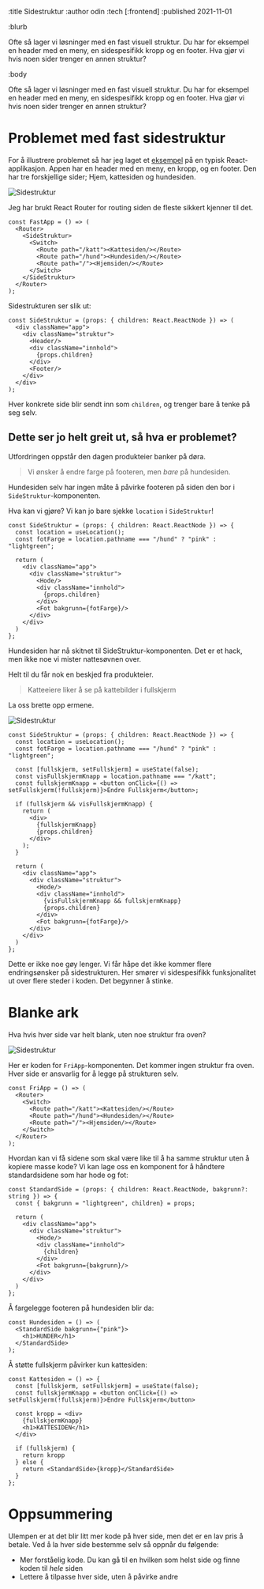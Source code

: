:title Sidestruktur
:author odin
:tech [:frontend]
:published 2021-11-01

:blurb

Ofte så lager vi løsninger med en fast visuell struktur. Du har for eksempel en header med en meny, en sidespesifikk kropp og 
en footer. Hva gjør vi hvis noen sider trenger en annen struktur?

:body

Ofte så lager vi løsninger med en fast visuell struktur. Du har for eksempel en header med en meny, en sidespesifikk kropp og 
en footer. Hva gjør vi hvis noen sider trenger en annen struktur?

# Problemet med fast sidestruktur 
For å illustrere problemet så har jeg laget et [eksempel](https://github.com/Odinodin/react-wrap-or-not) 
på en typisk React-applikasjon. Appen har en header med en meny, en kropp, og en footer. Den har tre forskjellige sider; Hjem, kattesiden og hundesiden. 
 
![Sidestruktur](/images/blogg/sidestruktur.jpg)

Jeg har brukt React Router for routing siden de fleste sikkert kjenner til det.

```
const FastApp = () => (
  <Router>
    <SideStruktur>
      <Switch>
        <Route path="/katt"><Kattesiden/></Route>
        <Route path="/hund"><Hundesiden/></Route>
        <Route path="/"><Hjemsiden/></Route>
      </Switch>
    </SideStruktur>
  </Router>
);
```

Sidestrukturen ser slik ut:

```
const SideStruktur = (props: { children: React.ReactNode }) => (
  <div className="app">
    <div className="struktur">
      <Header/>
      <div className="innhold">
        {props.children}
      </div>
      <Footer/>
    </div>
  </div>
);
```

Hver konkrete side blir sendt inn som `children`, og trenger bare å tenke på seg selv. 

## Dette ser jo helt greit ut, så hva er problemet?

Utfordringen oppstår den dagen produkteier banker på døra.

> Vi ønsker å endre farge på footeren, men *bare* på hundesiden. 

Hundesiden selv har ingen måte å påvirke footeren på siden den bor i `SideStruktur`-komponenten. 

Hva kan vi gjøre? Vi kan jo bare sjekke `location` i `SideStruktur`!

```
const SideStruktur = (props: { children: React.ReactNode }) => {
  const location = useLocation();
  const fotFarge = location.pathname === "/hund" ? "pink" : "lightgreen";

  return (
    <div className="app">
      <div className="struktur">
        <Hode/>
        <div className="innhold">
          {props.children}
        </div>
        <Fot bakgrunn={fotFarge}/>
      </div>
    </div>
  )
};
```
Hundesiden har nå skitnet til SideStruktur-komponenten. Det er et hack, men ikke noe vi mister nattesøvnen over.

Helt til du får nok en beskjed fra produkteier. 

> Katteeiere liker å se på kattebilder i fullskjerm

La oss brette opp ermene.

![Sidestruktur](/images/blogg/fyll_skjermen.jpg)

```
const SideStruktur = (props: { children: React.ReactNode }) => {
  const location = useLocation();
  const fotFarge = location.pathname === "/hund" ? "pink" : "lightgreen";

  const [fullskjerm, setFullskjerm] = useState(false);
  const visFullskjermKnapp = location.pathname === "/katt";
  const fullskjermKnapp = <button onClick={() => setFullskjerm(!fullskjerm)}>Endre Fullskjerm</button>;

  if (fullskjerm && visFullskjermKnapp) {
    return (
      <div>
        {fullskjermKnapp}
        {props.children}
      </div>
    );
  }

  return (
    <div className="app">
      <div className="struktur">
        <Hode/>
        <div className="innhold">
          {visFullskjermKnapp && fullskjermKnapp}
          {props.children}
        </div>
        <Fot bakgrunn={fotFarge}/>
      </div>
    </div>
  )
};
``` 
 
Dette er ikke noe gøy lenger. Vi får håpe det ikke kommer flere endringsønsker på sidestrukturen. 
Her smører vi sidespesifikk funksjonalitet ut over flere steder i koden. Det begynner å stinke. 

# Blanke ark
Hva hvis hver side var helt blank, uten noe struktur fra oven? 

![Sidestruktur](/images/blogg/fast_til_fri.png)

Her er koden for `FriApp`-komponenten. Det kommer ingen struktur fra oven. Hver side er ansvarlig for å legge på strukturen selv.

```
const FriApp = () => (
  <Router>
    <Switch>
      <Route path="/katt"><Kattesiden/></Route>
      <Route path="/hund"><Hundesiden/></Route>
      <Route path="/"><Hjemsiden/></Route>
    </Switch>
  </Router>
);
``` 
Hvordan kan vi få sidene som skal være like til å ha samme struktur uten å kopiere masse kode? Vi kan lage oss en 
komponent for å håndtere standardsidene som har hode og fot:

```
const StandardSide = (props: { children: React.ReactNode, bakgrunn?: string }) => {
  const { bakgrunn = "lightgreen", children} = props;

  return (
    <div className="app">
      <div className="struktur">
        <Hode/>
        <div className="innhold">
          {children}
        </div>
        <Fot bakgrunn={bakgrunn}/>
      </div>
    </div>
  )
};
```

Å fargelegge footeren på hundesiden blir da:

```
const Hundesiden = () => (
  <StandardSide bakgrunn={"pink"}>
    <h1>HUNDER</h1>
  </StandardSide>
);
```

Å støtte fullskjerm påvirker kun kattesiden:

```
const Kattesiden = () => {
  const [fullskjerm, setFullskjerm] = useState(false);
  const fullskjermKnapp = <button onClick={() => setFullskjerm(!fullskjerm)}>Endre Fullskjerm</button>

  const kropp = <div>
    {fullskjermKnapp}
    <h1>KATTESIDEN</h1>
  </div>

  if (fullskjerm) {
    return kropp
  } else {
    return <StandardSide>{kropp}</StandardSide>
  }
};
```

# Oppsummering
Ulempen er at det blir litt mer kode på hver side, men det er en lav pris å betale. Ved å la hver side bestemme selv
så oppnår du følgende:

* Mer forståelig kode. Du kan gå til en hvilken som helst side og finne koden til *hele* siden
* Lettere å tilpasse hver side, uten å påvirke andre
 
